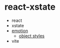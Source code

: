 # react-xstate

- react
- xstate
- [emotion](https://github.com/emotion-js/emotion)
  - [object styles](https://emotion.sh/docs/object-styles)
- vite
